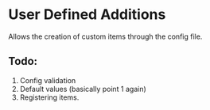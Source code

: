 # User Defined Additions
Allows the creation of custom items through the config file.

## Todo:
1. Config validation
2. Default values (basically point 1 again)
3. Registering items.